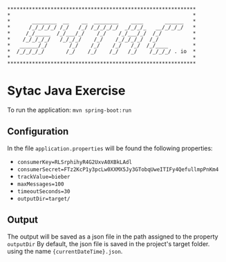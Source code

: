 ```
*************************************************************
*                                                           *
*       ________  __    __  ________    ____       ______   *
*      /_/_/_/_/ /_/   /_/ /_/_/_/_/  _/_/_/_   __/_/_/_/   *
*     /_/_____  /_/___/_/    /_/    /_/___/_/  /_/          *
*    /_/_/_/_/   /_/_/_/    /_/    /_/_/_/_/  /_/           *
*   ______/_/       /_/    /_/    /_/   /_/  /_/____        *
*  /_/_/_/_/       /_/    /_/    /_/   /_/    /_/_/_/ . io  *
*                                                           *
*************************************************************
```

# Sytac Java Exercise #

To run the application:
`mvn spring-boot:run`

## Configuration ##

In the file `application.properties` will be found the following properties:
+ `consumerKey=RLSrphihyR4G2UxvA0XBkLAdl`
+ `consumerSecret=FTz2KcP1y3pcLw0XXMX5Jy3GTobqUweITIFy4QefullmpPnKm4`
+ `trackValue=bieber`
+ `maxMessages=100`
+ `timeoutSeconds=30`
+ `outputDir=target/`

## Output ##
The output will be saved as a json file in the path assigned to the property `outputDir`
By default, the json file is saved in the project's target folder.
using the name `{currentDateTime}.json`.